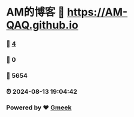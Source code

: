 # AM的博客 :link: https://AM-QAQ.github.io 
### :page_facing_up: [4](https://AM-QAQ.github.io/tag.html) 
### :speech_balloon: 0 
### :hibiscus: 5654 
### :alarm_clock: 2024-08-13 19:04:42 
### Powered by :heart: [Gmeek](https://github.com/Meekdai/Gmeek)
